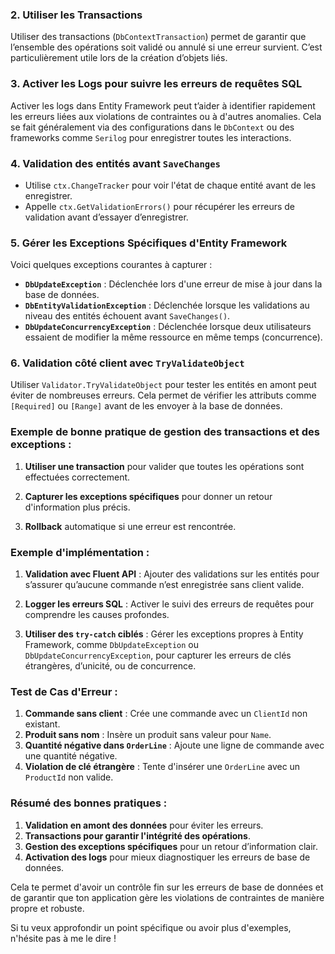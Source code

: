 ### 2. **Utiliser les Transactions**

Utiliser des transactions (`DbContextTransaction`) permet de garantir que l’ensemble des opérations soit validé ou annulé si une erreur survient. C’est particulièrement utile lors de la création d’objets liés.

### 3. **Activer les Logs pour suivre les erreurs de requêtes SQL**

Activer les logs dans Entity Framework peut t’aider à identifier rapidement les erreurs liées aux violations de contraintes ou à d'autres anomalies. Cela se fait généralement via des configurations dans le `DbContext` ou des frameworks comme `Serilog` pour enregistrer toutes les interactions.

### 4. **Validation des entités avant `SaveChanges`**

- Utilise `ctx.ChangeTracker` pour voir l'état de chaque entité avant de les enregistrer.
- Appelle `ctx.GetValidationErrors()` pour récupérer les erreurs de validation avant d’essayer d’enregistrer.

### 5. **Gérer les Exceptions Spécifiques d'Entity Framework**

Voici quelques exceptions courantes à capturer :

- **`DbUpdateException`** : Déclenchée lors d'une erreur de mise à jour dans la base de données.
- **`DbEntityValidationException`** : Déclenchée lorsque les validations au niveau des entités échouent avant `SaveChanges()`.
- **`DbUpdateConcurrencyException`** : Déclenchée lorsque deux utilisateurs essaient de modifier la même ressource en même temps (concurrence).

### 6. **Validation côté client avec `TryValidateObject`**

Utiliser `Validator.TryValidateObject` pour tester les entités en amont peut éviter de nombreuses erreurs. Cela permet de vérifier les attributs comme `[Required]` ou `[Range]` avant de les envoyer à la base de données.

### **Exemple de bonne pratique de gestion des transactions et des exceptions :**

1. **Utiliser une transaction** pour valider que toutes les opérations sont effectuées correctement.

2. **Capturer les exceptions spécifiques** pour donner un retour d'information plus précis.

3. **Rollback** automatique si une erreur est rencontrée.

### **Exemple d'implémentation :**

1. **Validation avec Fluent API** : Ajouter des validations sur les entités pour s’assurer qu’aucune commande n’est enregistrée sans client valide.

2. **Logger les erreurs SQL** : Activer le suivi des erreurs de requêtes pour comprendre les causes profondes.

3. **Utiliser des `try-catch` ciblés** : Gérer les exceptions propres à Entity Framework, comme `DbUpdateException` ou `DbUpdateConcurrencyException`, pour capturer les erreurs de clés étrangères, d’unicité, ou de concurrence.

### **Test de Cas d'Erreur :**

1. **Commande sans client** : Crée une commande avec un `ClientId` non existant.
2. **Produit sans nom** : Insère un produit sans valeur pour `Name`.
3. **Quantité négative dans `OrderLine`** : Ajoute une ligne de commande avec une quantité négative.
4. **Violation de clé étrangère** : Tente d'insérer une `OrderLine` avec un `ProductId` non valide.

### **Résumé des bonnes pratiques** :

1. **Validation en amont des données** pour éviter les erreurs.
2. **Transactions pour garantir l'intégrité des opérations**.
3. **Gestion des exceptions spécifiques** pour un retour d’information clair.
4. **Activation des logs** pour mieux diagnostiquer les erreurs de base de données.

Cela te permet d'avoir un contrôle fin sur les erreurs de base de données et de garantir que ton application gère les violations de contraintes de manière propre et robuste.

Si tu veux approfondir un point spécifique ou avoir plus d'exemples, n'hésite pas à me le dire !